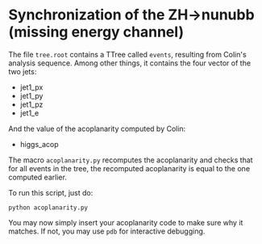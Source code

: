 # Synchronization of the ZH->nunubb (missing energy channel)

The file `tree.root` contains a TTree called `events`, resulting from Colin's analysis sequence. Among other things, it contains the four vector of the two jets:

- jet1_px
- jet1_py
- jet1_pz
- jet1_e

And the value of the acoplanarity computed by Colin: 

- higgs_acop

The macro `acoplanarity.py` recomputes the acoplanarity and checks that for all events in the tree, the recomputed acoplanarity is equal to the one computed earlier. 

To run this script, just do:

```
python acoplanarity.py
```

You may now simply insert your acoplanarity code to make sure why it matches.
If not, you may use `pdb` for interactive debugging.


